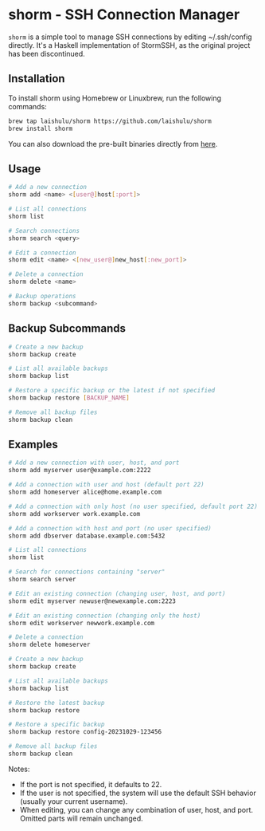 # shorm - SSH Connection Manager

`shorm` is a simple tool to manage SSH connections by editing ~/.ssh/config
directly. It's a Haskell implementation of StormSSH, as the original project has
been discontinued.

## Installation

To install shorm using Homebrew or Linuxbrew, run the following commands:

```bash
brew tap laishulu/shorm https://github.com/laishulu/shorm
brew install shorm
```

You can also download the pre-built binaries directly from
[here](https://github.com/laishulu/shorm/releases).

## Usage

```bash
# Add a new connection
shorm add <name> <[user@]host[:port]>

# List all connections
shorm list

# Search connections
shorm search <query>

# Edit a connection
shorm edit <name> <[new_user@]new_host[:new_port]>

# Delete a connection
shorm delete <name>

# Backup operations
shorm backup <subcommand>
```

## Backup Subcommands

```bash
# Create a new backup
shorm backup create

# List all available backups
shorm backup list

# Restore a specific backup or the latest if not specified
shorm backup restore [BACKUP_NAME]

# Remove all backup files
shorm backup clean
```

## Examples

```bash
# Add a new connection with user, host, and port
shorm add myserver user@example.com:2222

# Add a connection with user and host (default port 22)
shorm add homeserver alice@home.example.com

# Add a connection with only host (no user specified, default port 22)
shorm add workserver work.example.com

# Add a connection with host and port (no user specified)
shorm add dbserver database.example.com:5432

# List all connections
shorm list

# Search for connections containing "server"
shorm search server

# Edit an existing connection (changing user, host, and port)
shorm edit myserver newuser@newexample.com:2223

# Edit an existing connection (changing only the host)
shorm edit workserver newwork.example.com

# Delete a connection
shorm delete homeserver

# Create a new backup
shorm backup create

# List all available backups
shorm backup list

# Restore the latest backup
shorm backup restore

# Restore a specific backup
shorm backup restore config-20231029-123456

# Remove all backup files
shorm backup clean
```

Notes:
- If the port is not specified, it defaults to 22.
- If the user is not specified, the system will use the default SSH behavior (usually your current username).
- When editing, you can change any combination of user, host, and port. Omitted parts will remain unchanged.
